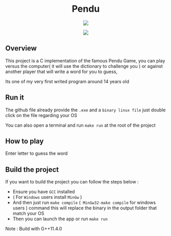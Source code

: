 <h1 align="center"> Pendu </h1>
<p align="center">
   <a href="https://fr.wikipedia.org/wiki/C%2B%2B"> 
        <img src="https://img.shields.io/badge/C-%204--2--1?style=for-the-badge&label=language&color=blue">
    </a
  
</p>

<p align="center">
 <img  src="https://i.ibb.co/GMZJpJZ/ezgif-1-f0f14cb91f.gif">
</p>


## Overview
This project is a C implementation of the famous Pendu Game, you can play versus the computer( it will use the dictionary to challenge you ) 
or against another player that will write a word for you to guess,

Its one of my very first writed program around 14 years old

## Run it
The github file already provide the ``.exe`` and a ``binary linux file`` just double click on the file regarding your OS

You can also open a terminal and run ``make run`` at the root of the project

## How to play
Enter letter to guess the word


## Build the project
If you want to build the project you can follow the steps below :

- Ensure you have ``GCC`` installed
- ( For ``Windows`` users install ``MinGw`` )
- And then just run ``make compile`` (`` MinGw32-make compile``  for windows users ) command this will replace the binary in the output folder that match your OS
- Then you can launch the app or run ``make run``  


Note : Build with G++11.4.0
